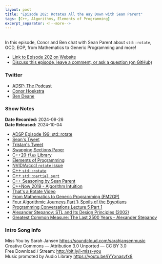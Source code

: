 ```yaml
---
layout: post
title: "Episode 202: Rotates All the Way Down with Sean Parent"
tags: [C++, Algorithms, Elements of Programming]
excerpt_separator: <!--more-->
---
```



<br>In this episode, Conor and Ben chat with Sean Parent about `std::rotate`, GCD, EOP, from Mathematics to Generic Programming and more!

<!--more-->

* [Link to Episode 202 on Website](https://adspthepodcast.com/2024/10/04/Episode-202.html)
* [Discuss this episode, leave a comment, or ask a question (on GitHub)](https://github.com/codereport/adsp2/discussions/101)

### Twitter
 
* [ADSP: The Podcast](https://twitter.com/adspthepodcast)
* [Conor Hoekstra](https://twitter.com/code_report)
* [Ben Deane](https://x.com/ben_deane)

### Show Notes

**Date Recorded:** 2024-09-26 <br>
**Date Released:** 2024-10-04

* [ADSP Episode 199: std::rotate](https://adspthepodcast.com/2024/09/13/Episode-199.html)
* [Sean's Tweet](https://x.com/SeanParent/status/1836959036152926219)
* [Tristan's Tweet](https://x.com/tristanbrindle/status/1834626506548555811)
* [Swapping Sections Paper](https://ecommons.cornell.edu/items/ecd46103-0bf9-4859-a196-a0666d3927f8)
* [C++20 `flux` Library](https://github.com/tcbrindle/flux)
* [Elements of Programming](http://elementsofprogramming.com/)
* [NVIDIA/cccl `rotate` issue](https://github.com/NVIDIA/cccl/issues/680)
* [C++ `std::rotate`](https://en.cppreference.com/w/cpp/algorithm/rotate)
* [C++ `std::partial_sort`](https://en.cppreference.com/w/cpp/algorithm/partial_sort)
* [C++ Seasoning by Sean Parent](https://www.youtube.com/watch?v=qH6sSOr-yk8)
* [C++Now 2019 - Algorithm Intuition](https://youtu.be/48gV1SNm3WA)
* [That's a Rotate Video](https://www.youtube.com/watch?v=UZmeDQL4LaE)
* [From Mathematics to Generic Programming (FM2GP)](https://www.fm2gp.com/)
* [Four Algorithmic Journeys Part 1: Spoils of the Egyptians](https://www.youtube.com/playlist?list=PLHxtyCq_WDLV5N5zUCBCDC2WqF1VBDGg1)
* [Programming Conversations Lecture 5 Part 1](https://www.youtube.com/watch?v=IzNtM038JuI&list=PLHxtyCq_WDLXFAEA-lYoRNQIezL_vaSX-&index=9)
* [Alexander Stepanov: STL and Its Design Principles (2002)](https://www.youtube.com/watch?v=COuHLky7E2Q)
* [Greatest Common Measure: The Last 2500 Years - Alexander Stepanov](https://www.youtube.com/watch?v=fanm5y00joc)

### Intro Song Info
 
Miss You by Sarah Jansen https://soundcloud.com/sarahjansenmusic<br>
Creative Commons — Attribution 3.0 Unported — CC BY 3.0<br>
Free Download / Stream: http://bit.ly/l-miss-you<br>
Music promoted by Audio Library https://youtu.be/iYYxnasvfx8<br>
